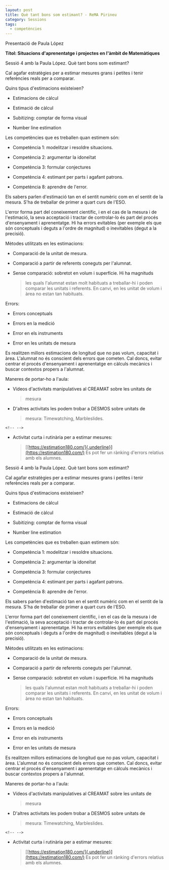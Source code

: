 ```yaml
---
layout: post
title: Què tant bons som estimant? - ReMA Pirineu
category: Sessions
tags:
  - competències
---
```

Presentació de Paula López

**Títol: Situacions d\'aprenentatge i projectes en l\'àmbit de
Matemàtiques**

Sessió 4 amb la Paula López. Què tant bons som estimant?

Cal agafar estratègies per a estimar mesures grans i petites i tenir
referències reals per a comparar.

Quins tipus d'estimacions existeixen?

-   Estimacions de càlcul

-   Estimació de càlcul

-   Subitizing: comptar de forma visual

-   Number line estimation

Les competències que es treballen quan estimem són:

-   Competència 1: modelitzar i resoldre situacions.

-   Competència 2: argumentar la idoneïtat

-   Competència 3: formular conjectures

-   Competència 4: estimant per parts i agafant patrons.

-   Competència 8: aprendre de l'error.

Els sabers parlen d'estimació tan en el sentit numèric com en el sentit
de la mesura. S'ha de treballar de primer a quart curs de l'ESO.

L'error forma part del coneixement científic, i en el cas de la mesura i
de l'estimació, la seva acceptació i tractar de controlar-lo és part del
procés d'ensenyament i aprenentatge. Hi ha errors evitables (per exemple
els que són conceptuals i deguts a l'ordre de magnitud) o inevitables
(degut a la precisió).

Mètodes utilitzats en les estimacions:

-   Comparació de la unitat de mesura.

-   Comparació a partir de referents coneguts per l'alumnat.

-   Sense comparació: sobretot en volum i superfície. Hi ha magnituds
    > les quals l'alumnat estan molt habituats a treballar-hi i poden
    > comparar les unitats i referents. En canvi, en les unitat de volum
    > i àrea no estan tan habituats.

Errors:

-   Errors conceptuals

-   Errors en la medició

-   Error en els instruments

-   Error en les unitats de mesura

Es realitzen millors estimacions de longitud que no pas volum, capacitat
i àrea. L'alumnat no és conscient dels errors que cometen. Cal doncs,
evitar centrar el procés d'ensenyament i aprenentatge en càlculs
mecànics i buscar contextos propers a l'alumnat.

Maneres de portar-ho a l'aula:

-   Vídeos d'activitats manipulatives al CREAMAT sobre les unitats de
    > mesura

-   D'altres activitats les podem trobar a DESMOS sobre unitats de
    > mesura: Timewatching, Marbleslides.

```{=html}
<!-- -->
```
-   Activitat curta i rutinària per a estimar mesures:
    > [[https://estimation180.com/]{.underline}](https://estimation180.com/)
    > Es pot fer un rànking d'errors relatius amb els alumnes.


Sessió 4 amb la Paula López. Què tant bons som estimant?

Cal agafar estratègies per a estimar mesures grans i petites i tenir
referències reals per a comparar.

Quins tipus d'estimacions existeixen?

-   Estimacions de càlcul

-   Estimació de càlcul

-   Subitizing: comptar de forma visual

-   Number line estimation

Les competències que es treballen quan estimem són:

-   Competència 1: modelitzar i resoldre situacions.

-   Competència 2: argumentar la idoneïtat

-   Competència 3: formular conjectures

-   Competència 4: estimant per parts i agafant patrons.

-   Competència 8: aprendre de l'error.

Els sabers parlen d'estimació tan en el sentit numèric com en el sentit
de la mesura. S'ha de treballar de primer a quart curs de l'ESO.

L'error forma part del coneixement científic, i en el cas de la mesura i
de l'estimació, la seva acceptació i tractar de controlar-lo és part del
procés d'ensenyament i aprenentatge. Hi ha errors evitables (per exemple
els que són conceptuals i deguts a l'ordre de magnitud) o inevitables
(degut a la precisió).

Mètodes utilitzats en les estimacions:

-   Comparació de la unitat de mesura.

-   Comparació a partir de referents coneguts per l'alumnat.

-   Sense comparació: sobretot en volum i superfície. Hi ha magnituds
    > les quals l'alumnat estan molt habituats a treballar-hi i poden
    > comparar les unitats i referents. En canvi, en les unitat de volum
    > i àrea no estan tan habituats.

Errors:

-   Errors conceptuals

-   Errors en la medició

-   Error en els instruments

-   Error en les unitats de mesura

Es realitzen millors estimacions de longitud que no pas volum, capacitat
i àrea. L'alumnat no és conscient dels errors que cometen. Cal doncs,
evitar centrar el procés d'ensenyament i aprenentatge en càlculs
mecànics i buscar contextos propers a l'alumnat.

Maneres de portar-ho a l'aula:

-   Vídeos d'activitats manipulatives al CREAMAT sobre les unitats de
    > mesura

-   D'altres activitats les podem trobar a DESMOS sobre unitats de
    > mesura: Timewatching, Marbleslides.

```{=html}
<!-- -->
```
-   Activitat curta i rutinària per a estimar mesures:
    > [[https://estimation180.com/]{.underline}](https://estimation180.com/)
    > Es pot fer un rànking d'errors relatius amb els alumnes.
